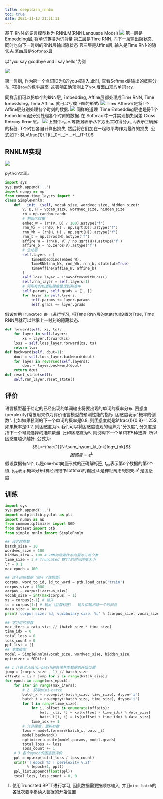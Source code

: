 ```yaml
---
title: deeplearn_rnnlm
toc: true
date: 2021-11-13 21:01:11
---
```


基于 RNN 的语言模型称为 RNNLM(RNN Language Model)
![](./deeplearn_rnnlm/1.png)
第一层是Embedding层, 将单词转换为词向量
第二层是Time RNN, 向下一层输出隐状态, 同时也向下一时刻的RNN层输出隐状态
第三层是Affine层, 输入是Time RNN的隐状态
第四层是Softmax层

以"you say goodbye and i say hello"为例

![](./deeplearn_rnnlm/2.png)

第一时刻, 作为第一个单词ID为0的you被输入.此时, 查看Softmax层输出的概率分布, 可知say的概率最高, 这表明正确预测出了you后面出现的单词say.

同样我们可以把单个的RNN层, Embedding, Affine层都处理成Time RNN, Time Embedding, Time Affine. 就可以写成下图的形式:
![](./deeplearn_rnnlm/3.png)
Time Affine层是将T个Affine层分别处理各个时刻的数据.
![](./deeplearn_rnnlm/4.png)
同样的道理, Time Embedding层也是将T个Embedding层分别处理各个时刻的数据.
在 Softmax 中一并实现损失误差 Cross Entropy Error 层。
![](./deeplearn_rnnlm/5.png)
上图中$x_0,x_1$等数据表示从下方出来的得分,$t_0,t_1$表示正确解的标签. T个时刻各自计算出损失, 然后将它们加在一起取平均作为最终的损失. 公式如下:
$L=\frac{1}{T}(L_0+L_1+...+L_{T-1})$


## RNNLM实现
![](./deeplearn_rnnlm/6.png)

python实现:
```python
import sys
sys.path.append('..')
import numpy as np
from common.time_layers import *
class SimpleRnnlm:
    def __init__(self, vocab_size, wordvec_size, hidden_size):
        V, D, H = vocab_size, wordvec_size, hidden_size
        rn = np.random.randn
        # 初始化权重
        embed_W = (rn(V, D) / 100).astype('f')
        rnn_Wx = (rn(D, H) / np.sqrt(D)).astype('f')
        rnn_Wh = (rn(H, H) / np.sqrt(H)).astype('f')
        rnn_b = np.zeros(H).astype('f')
        affine_W = (rn(H, V) / np.sqrt(H)).astype('f')
        affine_b = np.zeros(V).astype('f')
        # 生成层
        self.layers = [
            TimeEmbedding(embed_W),
            TimeRNN(rnn_Wx, rnn_Wh, rnn_b, stateful=True),
            TimeAffine(affine_W, affine_b)
        ]
        self.loss_layer = TimeSoftmaxWithLoss()
        self.rnn_layer = self.layers[1]
        # 将所有的权重和梯度整理到列表中
        self.params, self.grads = [], []
        for layer in self.layers:
            self.params += layer.params
            self.grads += layer.grads
```
假设使用`Truncated BPTT`进行学习, 将Time RNN层的stateful设置为True, Time RNN层就可以继承上一时刻的隐藏状态.

```python
def forward(self, xs, ts):
    for layer in self.layers:
        xs = layer.forward(xs)
    loss = self.loss_layer.forward(xs, ts)
    return loss
def backward(self, dout=1):
    dout = self.loss_layer.backward(dout)
    for layer in reversed(self.layers):
        dout = layer.backward(dout)
    return dout
def reset_state(self):
    self.rnn_layer.reset_state()
```

## 评价
语言模型基于给定的已经出现的单词输出将要出现的单词的概率分布. 困惑度(perplexity)常被用来作为评价语言模型的预测性能的指标. 困惑度表示"概率的倒数". 比如如果预测的下一个单词的概率是0.8, 则困惑度就是$\frac{1}{0.8}=1.25$, 如果概率是0.2, 则困惑度为5. 我们可以将困惑度直观的理解为"分叉度", 分叉度是指下一个可能选择的选项数量. 比如困惑度为5, 则说明下一个单词有5种选择. 所以困惑度越少越好. 公式为:
$$L=-\frac{1}{N}\sum_n\sum_kt_{nk}logy_{nk}$$
$$困惑度 = e^L$$
假设数据有N个, $t_n$是one-hot向量形式的正确解标签, $t_{nk}$表示第$n$个数据的第$k$个值, $y_{nk}$表示概率分布(神经网络中softmax的输出).$L$是神经网络的损失.$e^L$是困惑度.




## 训练


```python
import sys
sys.path.append('..')
import matplotlib.pyplot as plt
import numpy as np
from common.optimizer import SGD
from dataset import ptb
from simple_rnnlm import SimpleRnnlm

## 设定超参数
batch_size = 10
wordvec_size = 100
hidden_size = 100 # RNN的隐藏状态向量的元素个数
time_size = 5 # Truncated BPTT的时间跨度大小
lr = 0.1
max_epoch = 100

## 读入训练数据（缩小了数据集）
corpus, word_to_id, id_to_word = ptb.load_data('train')
corpus_size = 1000
corpus = corpus[:corpus_size]
vocab_size = int(max(corpus) + 1)
xs = corpus[:-1] # 输入
ts = corpus[1:] # 输出（监督标签）  输入和输出错一个时间点
data_size = len(xs)
print('corpus size: %d, vocabulary size: %d' % (corpus_size, vocab_size))

## 学习用的参数
max_iters = data_size // (batch_size * time_size)
time_idx = 0
total_loss = 0
loss_count = 0
ppl_list = []
## 生成模型
model = SimpleRnnlm(vocab_size, wordvec_size, hidden_size)
optimizer = SGD(lr)

## 1 计算读入mini-batch的各笔样本数据的开始位置
jump = (corpus_size - 1) // batch_size
offsets = [i * jump for i in range(batch_size)]
for epoch in range(max_epoch):
    for iter in range(max_iters):
        # 2  获取mini-batch
        batch_x = np.empty((batch_size, time_size), dtype='i')
        batch_t = np.empty((batch_size, time_size), dtype='i')
        for t in range(time_size):
            for i, offset in enumerate(offsets):
                batch_x[i, t] = xs[(offset + time_idx) % data_size]
                batch_t[i, t] = ts[(offset + time_idx) % data_size]
            time_idx += 1
        # 计算梯度，更新参数
        loss = model.forward(batch_x, batch_t)
        model.backward()
        optimizer.update(model.params, model.grads)
        total_loss += loss
        loss_count += 1
    # 3 各个epoch的困惑度评价
    ppl = np.exp(total_loss / loss_count)
    print('| epoch %d | perplexity %.2f'
          % (epoch+1, ppl))
    ppl_list.append(float(ppl))
    total_loss, loss_count = 0, 0
```
1. 使用Truncated BPTT进行学习, 因此数据需要按顺序输入, 并且`mini-batch`的各批次要平移读入数据的开始位置